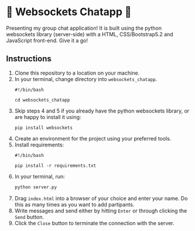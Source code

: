 # 💬 Websockets Chatapp 💬
Presenting my group chat application! It is built using the python websockets library (server-side) with a HTML, CSS/Bootstrap5.2 and JavaScript front-end. Give it a go!

## Instructions

1. Clone this repository to a location on your machine.
2. In your terminal, change directory into `websockets_chatapp`.
   ```
   #!/bin/bash

   cd websockets_chatapp
   ```  
3. Skip steps 4 and 5 if you already have the python websockets library, or are happy to install it using: 
   ```
   pip install websockets
   ```
4. Create an environment for the project using your preferred tools.
5. Install requirements:
   ```
   #!/bin/bash

   pip install -r requirements.txt
   ```
6. In your terminal, run: 
   ```python
   python server.py
   ```
7. Drag `index.html` into a browser of your choice and enter your name. Do this as many times as you want to add partipants.
8. Write messages and send either by hitting `Enter` or through clicking the `Send` button.
9. Click the `Close` button to terminate the connection with the server.